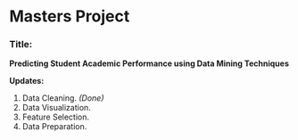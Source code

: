 # Masters Project

### Title:
**Predicting Student Academic Performance using Data Mining Techniques**

**Updates:**

1. Data Cleaning. _(Done)_
2. Data Visualization.
3. Feature Selection.
4. Data Preparation.  

